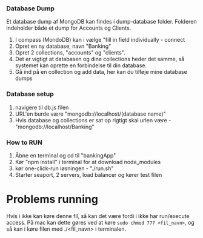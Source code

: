### Database Dump

Et database dump af MongoDB kan findes i dump-database folder.
Folderen indeholder både et dump for Accounts og Clients.

1. I compass (MondoDB) kan i vælge "fill in field individually - connect
2. Opret en ny database, navn "Banking"
3. Opret 2 collections, "accounts" og "clients".
4. Det er vigtigt at databasen og dine collections heder det samme, så systemet kan oprette en forbindelse til din database.
5. Gå ind på en collection og add data, her kan du tilføje mine database dumps

### Database setup

1. navigere til db.js filen
2. URL'en burde være "mongodb://localhost/(database name)"
3. Hvis database og collections er sat op rigtigt skal urlen være - "mongodb://localhost/Banking"

### How to RUN

1. Åbne en terminal og cd til "bankingApp"
2. Kør "npm install" i terminal for at download node_modules
3. kør one-click-run løsningen - "./run.sh"
4. Starter seaport, 2 servers, load balancer og kører test filen

# Problems running

Hvis i ikke kan køre denne fil, så kan det være fordi i ikke har run/execute access.
På mac kan dette gøres ved at køre `sudo chmod 777 <fil_navn>`, og så kan i køre filen med ./<fil_navn> i terminalen.
